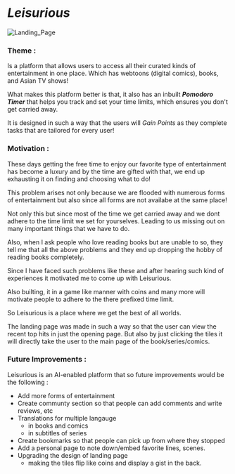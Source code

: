 <!-- Headings -->
# *Leisurious*
<!-- Images -->
![Landing_Page]("D:\github\picture\Landing_Page.jpg")

### Theme :
Is a platform that allows users to access all their curated kinds of entertainment in one place. Which has webtoons (digital comics), books, and Asian TV shows!

What makes this platform better is that, it also has an inbuilt _**Pomodoro Timer**_ that helps you track and set your time limits, which ensures you don't get carried away.  

It is designed in such a way that the users will *Gain Points* as they complete tasks that are tailored for every user!

### Motivation :
These days getting the free time to enjoy our favorite type of entertainment has become a luxury and by the time are gifted with that, we end up exhausting it on finding and choosing what to do! 

This problem arises not only because we are flooded with numerous forms of entertainment but also since all forms are not availabe at the same place! 

Not only this but since most of the time we get carried away and we dont adhere to the time limit we set for yourselves. Leading to us missing out on many important things that we have to do. 

Also, when I ask people who love reading books but are unable to so, they tell me that all the above problems and they end up dropping the hobby of reading books completely. 
 
Since I have faced such problems like these and after hearing such kind of experiences it motivated me to come up with Leisurious.

Also builting, it in a game like manner with coins and many more will motivate people to adhere to the there prefixed time limit. 

So Leisurious is a place where we get the best of all worlds.

The landing page was made in such a way so that the user can view the recent top hits in just the opening page. But also by just clicking the tiles it will directly take the user to the main page of the book/series/comics. 

### Future Improvements :
Leisurious is an AI-enabled platform that so future improvements would be the following :
<!-- UL -->
* Add more forms of entertainment
* Create communty section so that people can add comments and write reviews, etc
* Translations for multiple langauge
    * in books and comics
    * in subtitles of series 
* Create bookmarks so that people can pick up from where they stopped
* Add a personal page to note down/embed favorite lines, scenes.  
* Upgrading the design of landing page
    * making the tiles flip like coins and display a gist in the back. 
